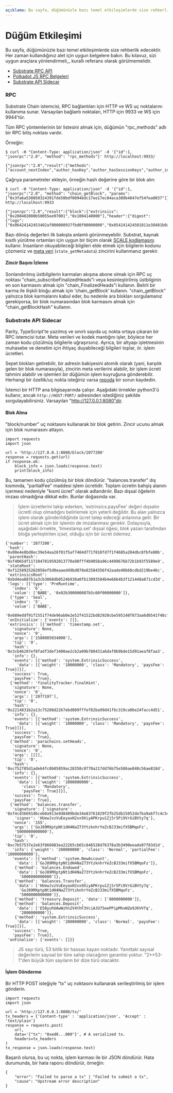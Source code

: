```yaml
---
açıklama: Bu sayfa, düğümünüzle bazı temel etkileşimlerde size rehberlik edecektir.
---
```


# Düğüm Etkileşimi

Bu sayfa, düğümünüzle bazı temel etkileşimlerde size rehberlik edecektir. Her zaman kullandığınız alet için uygun belgelere bakın. Bu kılavuz, sizi uygun araçlara yönlendirmeli,_ kurallı referans olarak görülmemelidir.

* [Substrate RPC API](https://crates.parity.io/sc_rpc_api/index.html)
* [Polkadot JS RPC Belgeleri](https://polkadot.js.org/api/substrate/rpc.html)
* [Substrate API Sidecar](https://github.com/paritytech/substrate-api-sidecar)

### RPC

Substrate Chain istemcisi, RPC bağlantıları için HTTP ve WS uç noktalarını kullanıma sunar. Varsayılan bağlantı noktaları, HTTP için 9933 ve WS için 9944'tür.

Tüm RPC yöntemlerinin bir listesini almak için, düğümün "rpc_methods" adlı bir RPC bitiş noktası vardır.

Örneğin:

```text
$ curl -H "Content-Type: application/json" -d '{"id":1, "jsonrpc":"2.0", "method": "rpc_methods"}' http://localhost:9933/

{"jsonrpc":"2.0","result":{"methods":["account_nextIndex","author_hasKey","author_hasSessionKeys","author_insertKey","author_pendingExtrinsics","author_removeExtrinsic","author_rotateKeys","author_submitAndWatchExtrinsic","author_submitExtrinsic","author_unwatchExtrinsic","chain_getBlock","chain_getBlockHash","chain_getFinalisedHead","chain_getFinalizedHead","chain_getHead","chain_getHeader","chain_getRuntimeVersion","chain_subscribeAllHeads","chain_subscribeFinalisedHeads","chain_subscribeFinalizedHeads","chain_subscribeNewHead","chain_subscribeNewHeads","chain_subscribeRuntimeVersion","chain_unsubscribeAllHeads","chain_unsubscribeFinalisedHeads","chain_unsubscribeFinalizedHeads","chain_unsubscribeNewHead","chain_unsubscribeNewHeads","chain_unsubscribeRuntimeVersion","offchain_localStorageGet","offchain_localStorageSet","payment_queryInfo","state_call","state_callAt","state_getChildKeys","state_getChildStorage","state_getChildStorageHash","state_getChildStorageSize","state_getKeys","state_getKeysPaged","state_getKeysPagedAt","state_getMetadata","state_getPairs","state_getRuntimeVersion","state_getStorage","state_getStorageAt","state_getStorageHash","state_getStorageHashAt","state_getStorageSize","state_getStorageSizeAt","state_queryStorage","state_subscribeRuntimeVersion","state_subscribeStorage","state_unsubscribeRuntimeVersion","state_unsubscribeStorage","subscribe_newHead","system_accountNextIndex","system_addReservedPeer","system_chain","system_health","system_name","system_networkState","system_nodeRoles","system_peers","system_properties","system_removeReservedPeer","system_version","unsubscribe_newHead"],"version":1},"id":1}
```

Çağrıya parametreler ekleyin, örneğin hash değerine göre bir blok alın:

```text
$ curl -H "Content-Type: application/json" -d '{"id":1, "jsonrpc":"2.0", "method": "chain_getBlock", "params":["0x3fa6a530850324391fde50bdf0094bdc17ee17ec84aca389b4047ef54fea0037"]}' http://localhost:9933

{"jsonrpc":"2.0","result":{"block":{"extrinsics":["0x280402000b50055ee97001","0x1004140000"],"header":{"digest":{"logs":["0x06424142453402af000000937fbd0f00000000","0x054241424501011e38401b0aab22f4d72ebc95329c3798445786b92ca1ae69366aacb6e1584851f5fcdfcc0f518df121265c343059c62ab0a34e8e88fda8578810fbe508b6f583"]},"extrinsicsRoot":"0x0e354333c062892e774898e7ff5e23bf1cdd8314755fac15079e25c1a7765f06","number":"0x16c28c","parentHash":"0xe3bf2e8f0e901c292de24d07ebc412d67224ce52a3d1ffae76dc4bd78351e8ac","stateRoot":"0xd582f0dfeb6a7c73c47db735ae82d37fbeb5bada67ee8abcd43479df0f8fc8d8"}},"justification":null},"id":1}
```

Bazı dönüş değerleri ilk bakışta anlamlı görünmeyebilir. Substrat, kaynak kısıtlı yürütme ortamları için uygun bir biçim olarak [SCALE kodlamasını](https://substrate.dev/docs/en/knowledgebase/advanced/codec) kullanır. İnsanların okuyabileceği bilgileri elde etmek için bilgilerin kodunu çözmeniz ve [meta veri](https://substrate.dev/docs/en/knowledgebase/runtime/metadata) \(`state_getMetadata`\) zincirini kullanmanız gerekir.

#### Zincir Başını İzleme

Sonlandırılmış üstbilgilerin karmaları akışına abone olmak için RPC uç noktası "chain_subscribeFinalizedHeads"i veya kesinleştirilmiş üstbilginin en son karmasını almak için "chain_FinalizedHeads"i kullanın. Belirli bir karma ile ilişkili bloğu almak için 'chain_getBlock' kullanın. "chain_getBlock" yalnızca blok karmalarını kabul eder, bu nedenle ara blokları sorgulamanız gerekiyorsa, bir blok numarasından blok karmasını almak için "chain_getBlockHash" kullanın.

### Substrate API Sidecar

Parity, TypeScript'te yazılmış ve sınırlı sayıda uç nokta ortaya çıkaran bir RPC istemcisi tutar. Meta verileri ve kodek mantığını işler, böylece her zaman kodu çözülmüş bilgilerle uğraşırsınız. Ayrıca, bir altyapı işletmesinin muhasebe ve denetim için ihtiyaç duyabileceği bilgileri toplar, ör. işlem ücretleri.

Sepet blokları getirebilir, bir adresin bakiyesini atomik olarak \(yani, karşılık gelen bir blok numarasıyla\), zincirin meta verilerini alabilir, bir işlem ücreti tahmini alabilir ve işlemleri bir düğümün işlem kuyruğuna gönderebilir. Herhangi bir özellik/uç nokta isteğiniz varsa [repoda](https://github.com/paritytech/substrate-api-sidecar) bir sorun kaydedin.

İstemci bir HTTP ana bilgisayarında çalışır. Aşağıdaki örnekler python3'ü kullanır, ancak `http://HOST:PORT/` adresinden istediğiniz şekilde sorgulayabilirsiniz. Varsayılan "http://127.0.0.1:8080"dir.

#### Blok Alma

"block/number" uç noktasını kullanarak bir blok getirin. Zincir ucunu almak için blok numarasını atlayın.

```text
import requests
import json

url = 'http://127.0.0.1:8080/block/2077200'
response = requests.get(url)
if response.ok:
    block_info = json.loads(response.text)
    print(block_info)
```

Bu, tamamen kodu çözülmüş bir blok döndürür. "balances.transfer" dış kısmında, "partialFee" maddesi işlem ücretidir. Toplam ücretin bahşiş alanını içermesi nedeniyle "kısmi ücret" olarak adlandırılır. Bazı dışsal öğelerin imzası olmadığına dikkat edin. Bunlar doğasında var.

> İşlem ücretlerini takip ederken, 'extrinsics.paysFee' değeri dışsalın ücretli olup olmadığını belirlemek için yeterli değildir. Bu alan yalnızca işlem olarak gönderildiğinde ücret talep edeceği anlamına gelir. Bir ücret almak için bir işlemin de imzalanması gerekir. Dolayısıyla, aşağıdaki örnekte, 'timestamp.set' dışsal öğesi, blok yazarı tarafından bloğa yerleştirilen _içsel,_ olduğu için bir ücret ödemez.

```text
{'number': '2077200',
 'hash': '0x00e4e8bd8ec39e54aa26f01f5af7484d771f810fd7f1f4685a204dbc8fbfe80b',
 'parentHash': '0xf4065df1171047819592013770a98fff4b9058a96c4499676b72b1b93f5589e9',
 'stateRoot': '0xf1258925262058ef5d9eaaed49bd878e82584356f42aade40b68cdbd219be46c',
 'extrinsicsRoot': '0xbd4ea887b1a3cb3068db0524b938a0fb13093584b4e6664b3f121448a871cd3d',
 'logs': [{'type': 'PreRuntime',
   'index': '6',
   'value': ['BABE', '0x02b300000087b5c60f00000000']},
  {'type': 'Seal',
   'index': '5',
   'value': ['BABE',
    '0x689eddf91f1551f74de96ab0e2e52f41522bd82920cbe595148f873aa6d0541f48cfbb9b281181f2e52141b1c401dde7259634485fdab02cc7b63febe51ff78a']}],
 'onInitialize': {'events': []},
 'extrinsics': [{'method': 'timestamp.set',
   'signature': None,
   'nonce': '0',
   'args': ['1588085034000'],
   'tip': '0',
   'hash': '0x3cb46207ef8fadf3def3400ae2cb2a09b780431a6daf0b9bde15d91aeaf8faa3',
   'info': {},
   'events': [{'method': 'system.ExtrinsicSuccess',
     'data': [{'weight': '10000000', 'class': 'Mandatory', 'paysFee': True}]}],
   'success': True,
   'paysFee': True},
  {'method': 'finalityTracker.finalHint',
   'signature': None,
   'nonce': '0',
   'args': ['2077197'],
   'tip': '0',
   'hash': '0x2214831b2a13c75288d2267ebd089fffef82ba99d41f6c319ca06e24facc4d51',
   'info': {},
   'events': [{'method': 'system.ExtrinsicSuccess',
     'data': [{'weight': '10000000', 'class': 'Mandatory', 'paysFee': True}]}],
   'success': True,
   'paysFee': True},
  {'method': 'parachains.setHeads',
   'signature': None,
   'nonce': '0',
   'args': [[]],
   'tip': '0',
   'hash': '0xcf52705d1ade64fc0b05859ac28358c0770a217dd76b75e586ae848c56ae810d',
   'info': {},
   'events': [{'method': 'system.ExtrinsicSuccess',
     'data': [{'weight': '1000000000',
       'class': 'Mandatory',
       'paysFee': True}]}],
   'success': True,
   'paysFee': True},
  {'method': 'balances.transfer',
   'signature': {'signature': '0xf4cd36691d6ceb0a913e9d8409bde34e83761829f2fb25db15052de7ba9a6f7c4c54949f884d59005248c2c8b2951575ad0ae8f3c5d866e147a1771f47d91385',
    'signer': 'HUewJvzVuEeyaxH2vx9XiyAPKrpu1Zj5r5Pi9VrGiBVty7q'},
   'nonce': '155',
   'args': ['GoJ89MXptpNt1dH4NaZ73YtzknhrYeZcBJ33mifX5BMqoFz',
    '5000000000000'],
   'tip': '0',
   'hash': '0xc7b57537e2e63f866083ea22265cb65c846528d76378a3b3490eeada97f83d1d',
   'info': {'weight': '200000000', 'class': 'Normal', 'partialFee': '10000000000'},
   'events': [{'method': 'system.NewAccount',
     'data': ['GoJ89MXptpNt1dH4NaZ73YtzknhrYeZcBJ33mifX5BMqoFz']},
    {'method': 'balances.Endowed',
     'data': ['GoJ89MXptpNt1dH4NaZ73YtzknhrYeZcBJ33mifX5BMqoFz',
      '5000000000000']},
    {'method': 'balances.Transfer',
     'data': ['HUewJvzVuEeyaxH2vx9XiyAPKrpu1Zj5r5Pi9VrGiBVty7q',
      'GoJ89MXptpNt1dH4NaZ73YtzknhrYeZcBJ33mifX5BMqoFz',
      '5000000000000']},
    {'method': 'treasury.Deposit', 'data': ['8000000000']},
    {'method': 'balances.Deposit',
     'data': ['E58yuhUAwWzhn2V4thF3VciAJU75eePPipMhxWZe9JKVVfq',
      '2000000000']},
    {'method': 'system.ExtrinsicSuccess',
     'data': [{'weight': '200000000', 'class': 'Normal', 'paysFee': True}]}],
   'success': True,
   'paysFee': True}],
 'onFinalize': {'events': []}}
```

> JS sayı türü, 53 bitlik bir hassas kayan noktadır. Yanıttaki sayısal değerlerin sayısal bir türe sahip olacağının garantisi yoktur. "2**53-1"den büyük tüm sayıların bir dize türü olacaktır.

#### İşlem Gönderme

Bir HTTP POST isteğiyle "tx" uç noktasını kullanarak serileştirilmiş bir işlem gönderin.

```text
import requests
import json

url = 'http://127.0.0.1:8080/tx/'
tx_headers = {'Content-type' : 'application/json', 'Accept' : 'text/plain'}
response = requests.post(
    url,
    data='{"tx": "0xed0...000"}', # A serialized tx.
    headers=tx_headers
)
tx_response = json.loads(response.text)
```

Başarılı olursa, bu uç nokta, işlem karması ile bir JSON döndürür. Hata durumunda, bir hata raporu döndürür, örneğin:

```text
{
    "error": "Failed to parse a tx" | "Failed to submit a tx",
    "cause": "Upstream error description"
}
```

